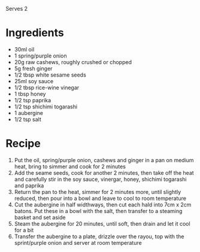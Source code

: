 Serves 2

# Ingredients

- 30ml oil
- 1 spring/purple onion
- 20g raw cashews, roughly crushed or chopped
- 5g fresh ginger
- 1/2 tbsp white sesame seeds
- 25ml soy sauce
- 1/2 tbsp rice-wine vinegar
- 1 tbsp honey
- 1/2 tsp paprika
- 1/2 tsp shichimi togarashi
- 1 aubergine
- 1/2 tsp salt

# Recipe

1. Put the oil, spring/purple onion, cashews and ginger in a pan on medium heat, bring to simmer and cook for 2 minutes
2. Add the seame seeds, cook for another 2 minutes, then take off the heat and carefully stir in the soy sauce, vinergar, honey, shichimi togarashi and paprika
3. Return the pan to the heat, simmer for 2 minutes more, until slightly reduced, then pour into a bowl and leave to cool to room temperature
4. Cut the aubergine in half widthways, then cut each hald into 7cm x 2cm batons. Put these in a bowl with the salt, then transfer to a steaming basket and set aside
5. Steam the aubergine for 20 minutes, until soft, then drain and let it cool for a bit
6. Transfer the aubergine to a plate, drizzle over the rayou, top with the sprint/purple onion and server at room temperature
